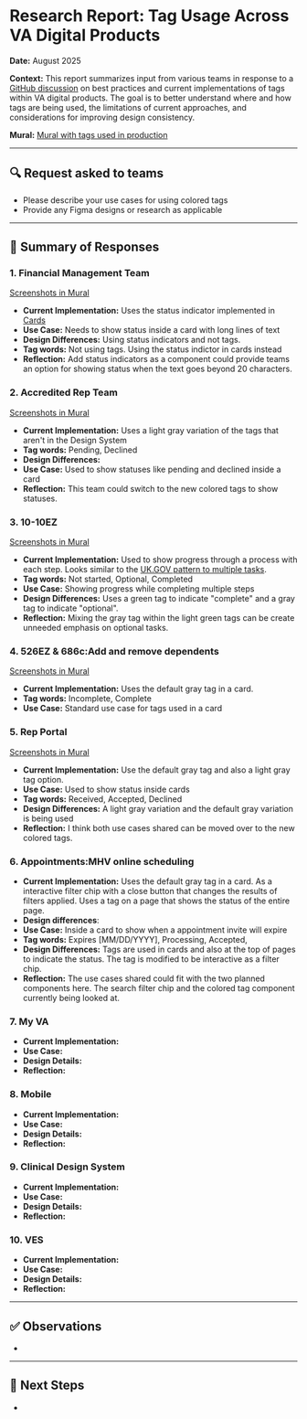 # Research Report: Tag Usage Across VA Digital Products  
**Date:** August 2025

**Context:**  This report summarizes input from various teams in response to a [GitHub discussion](https://github.com/department-of-veterans-affairs/vets-design-system-documentation/discussions/4537) on best practices and current implementations of tags within VA digital products. The goal is to better understand where and how tags are being used, the limitations of current approaches, and considerations for improving design consistency.

**Mural:** [Mural with tags used in production](https://app.mural.co/t/departmentofveteransaffairs9999/m/departmentofveteransaffairs9999/1755032896804/d24a5a32988c08139ddf73a67e589c7fa9e9f22d?wid=0-1755887451627)

---

## 🔍 Request asked to teams

* Please describe your use cases for using colored tags
* Provide any Figma designs or research as applicable

---

## 🧩 Summary of Responses

### 1. Financial Management Team
[Screenshots in Mural](https://app.mural.co/t/departmentofveteransaffairs9999/m/departmentofveteransaffairs9999/1755032896804/d24a5a32988c08139ddf73a67e589c7fa9e9f22d?wid=0-1755887451629)
- **Current Implementation:** Uses the status indicator implemented in [Cards](https://design.va.gov/components/card#status-via-label-with-indicator)
- **Use Case:** Needs to show status inside a card with long lines of text
- **Design Differences:** Using status indicators and not tags.
- **Tag words:** Not using tags. Using the status indictor in cards instead
- **Reflection:** Add status indicators as a component could provide teams an option for showing status when the text goes beyond 20 characters.

### 2. Accredited Rep Team
[Screenshots in Mural](https://app.mural.co/t/departmentofveteransaffairs9999/m/departmentofveteransaffairs9999/1755032896804/d24a5a32988c08139ddf73a67e589c7fa9e9f22d?wid=4-1755887451629)
- **Current Implementation:**  Uses a light gray variation of the tags that aren't in the Design System
- **Tag words:** Pending, Declined
- **Design Differences:**
- **Use Case:**  Used to show statuses like pending and declined inside a card
- **Reflection:** This team could switch to the new colored tags to show statuses.

### 3. 10-10EZ
[Screenshots in Mural](https://app.mural.co/t/departmentofveteransaffairs9999/m/departmentofveteransaffairs9999/1755032896804/d24a5a32988c08139ddf73a67e589c7fa9e9f22d?wid=1-1755887451630)
- **Current Implementation:** Used to show progress through a process with each step. Looks similar to the [UK.GOV pattern to multiple tasks](https://design-system.service.gov.uk/patterns/complete-multiple-tasks/).
- **Tag words:** Not started, Optional, Completed
- **Use Case:** Showing progress while completing multiple steps
- **Design Differences:**  Uses a green tag to indicate "complete" and a gray tag to indicate "optional". 
- **Reflection:** Mixing the gray tag within the light green tags can be create unneeded emphasis on optional tasks.

### 4. 526EZ & 686c:Add and remove dependents
[Screenshots in Mural](https://app.mural.co/t/departmentofveteransaffairs9999/m/departmentofveteransaffairs9999/1755032896804/d24a5a32988c08139ddf73a67e589c7fa9e9f22d?wid=0-1755887552085)
- **Current Implementation:**  Uses the default gray tag in a card.
- **Tag words:** Incomplete, Complete
- **Use Case:**  Standard use case for tags used in a card

### 5. Rep Portal
[Screenshots in Mural](https://app.mural.co/t/departmentofveteransaffairs9999/m/departmentofveteransaffairs9999/1755032896804/d24a5a32988c08139ddf73a67e589c7fa9e9f22d?wid=0-1755887642062)
- **Current Implementation:**  Use the default gray tag and also a light gray tag option. 
- **Use Case:**  Used to show status inside cards 
- **Tag words:** Received, Accepted, Declined
- **Design Differences:**  A light gray variation and the default gray variation is being used
- **Reflection:** I think both use cases shared can be moved over to the new colored tags. 

### 6. Appointments:MHV online scheduling

- **Current Implementation:**  Uses the default gray tag in a card. As a interactive filter chip with a close button that changes the results of filters applied. Uses a tag on a page that shows the status of the entire page.
- **Design differences**: 
- **Use Case:**  Inside a card to show when a appointment invite will expire
- **Tag words:** Expires [MM/DD/YYYY], Processing, Accepted, 
- **Design Differences:**  Tags are used in cards and also at the top of pages to indicate the status. The tag is modified to be interactive as a filter chip. 
- **Reflection:** The use cases shared could fit with the two planned components here. The search filter chip and the colored tag component currently being looked at. 

### 7. My VA
- **Current Implementation:**  
- **Use Case:**  
- **Design Details:**  
- **Reflection:**

### 8. Mobile
- **Current Implementation:**  
- **Use Case:**  
- **Design Details:**  
- **Reflection:**

### 9. Clinical Design System
- **Current Implementation:**  
- **Use Case:**  
- **Design Details:**  
- **Reflection:**

### 10. VES
- **Current Implementation:**  
- **Use Case:**  
- **Design Details:**  
- **Reflection:**

---

## ✅ Observations

- 

---

## 📍 Next Steps

- 
